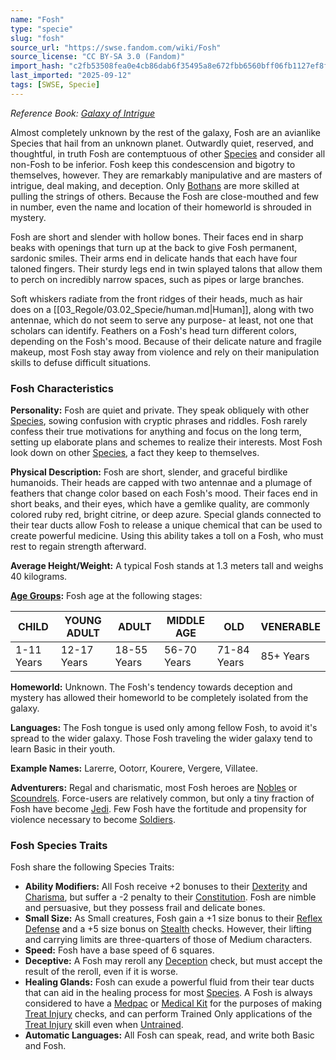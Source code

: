 ```yaml
---
name: "Fosh"
type: "specie"
slug: "fosh"
source_url: "https://swse.fandom.com/wiki/Fosh"
source_license: "CC BY-SA 3.0 (Fandom)"
import_hash: "c2fb53508fea0e4cb86dab6f35495a8e672fbb6560bff06fb1127ef8fd550f18"
last_imported: "2025-09-12"
tags: [SWSE, Specie]
---
```

*Reference Book: [Galaxy of Intrigue](https://swse.fandom.com/wiki/Star_Wars_Saga_Edition_Galaxy_of_Intrigue)*

Almost completely unknown by the rest of the galaxy, Fosh are an avianlike Species that hail from an unknown planet. Outwardly quiet, reserved, and thoughtful, in truth Fosh are contemptuous of other [Species](https://swse.fandom.com/wiki/Species) and consider all non-Fosh to be inferior. Fosh keep this condescension and bigotry to themselves, however. They are remarkably manipulative and are masters of intrigue, deal making, and deception. Only [Bothans](https://swse.fandom.com/wiki/Bothans) are more skilled at pulling the strings of others. Because the Fosh are close-mouthed and few in number, even the name and location of their homeworld is shrouded in mystery.

Fosh are short and slender with hollow bones. Their faces end in sharp beaks with openings that turn up at the back to give Fosh permanent, sardonic smiles. Their arms end in delicate hands that each have four taloned fingers. Their sturdy legs end in twin splayed talons that allow them to perch on incredibly narrow spaces, such as pipes or large branches. 

Soft whiskers radiate from the front ridges of their heads, much as hair does on a [[03_Regole/03.02_Specie/human.md|Human]], along with two antennae, which do not seem to serve any purpose- at least, not one that scholars can identify. Feathers on a Fosh's head turn different colors, depending on the Fosh's mood. Because of their delicate nature and fragile makeup, most Fosh stay away from violence and rely on their manipulation skills to defuse difficult situations. 

### Fosh Characteristics
**Personality:** Fosh are quiet and private. They speak obliquely with other [Species](https://swse.fandom.com/wiki/Species), sowing confusion with cryptic phrases and riddles. Fosh rarely confess their true motivations for anything and focus on the long term, setting up elaborate plans and schemes to realize their interests. Most Fosh look down on other [Species](https://swse.fandom.com/wiki/Species), a fact they keep to themselves.

**Physical Description:** Fosh are short, slender, and graceful birdlike humanoids. Their heads are capped with two antennae and a plumage of feathers that change color based on each Fosh's mood. Their faces end in short beaks, and their eyes, which have a gemlike quality, are commonly colored ruby red, bright citrine, or deep azure. Special glands connected to their tear ducts allow Fosh to release a unique chemical that can be used to create powerful medicine. Using this ability takes a toll on a Fosh, who must rest to regain strength afterward.

**Average Height/Weight:** A typical Fosh stands at 1.3 meters tall and weighs 40 kilograms.

**[Age Groups](https://swse.fandom.com/wiki/Age_Groups):** Fosh age at the following stages:

| CHILD | YOUNG ADULT | ADULT | MIDDLE AGE | OLD | VENERABLE |
| --- | --- | --- | --- | --- | --- |
| 1-11 Years | 12-17 Years | 18-55 Years | 56-70 Years | 71-84 Years | 85+ Years |

**Homeworld:** Unknown. The Fosh's tendency towards deception and mystery has allowed their homeworld to be completely isolated from the galaxy.

**Languages:** The Fosh tongue is used only among fellow Fosh, to avoid it's spread to the wider galaxy. Those Fosh traveling the wider galaxy tend to learn Basic in their youth.

**Example Names:** Larerre, Ootorr, Kourere, Vergere, Villatee.

**Adventurers:** Regal and charismatic, most Fosh heroes are [Nobles](https://swse.fandom.com/wiki/Nobles) or [Scoundrels](https://swse.fandom.com/wiki/Scoundrels). Force-users are relatively common, but only a tiny fraction of Fosh have become [Jedi](https://swse.fandom.com/wiki/Jedi). Few Fosh have the fortitude and propensity for violence necessary to become [Soldiers](https://swse.fandom.com/wiki/Soldiers).

### Fosh Species Traits
Fosh share the following Species Traits:

- **Ability Modifiers:** All Fosh receive +2 bonuses to their [Dexterity](https://swse.fandom.com/wiki/Dexterity) and [Charisma](https://swse.fandom.com/wiki/Charisma), but suffer a -2 penalty to their [Constitution](https://swse.fandom.com/wiki/Constitution). Fosh are nimble and persuasive, but they possess frail and delicate bones.
- **Small Size:** As Small creatures, Fosh gain a +1 size bonus to their [Reflex Defense](https://swse.fandom.com/wiki/Reflex_Defense) and a +5 size bonus on [Stealth](https://swse.fandom.com/wiki/Stealth) checks. However, their lifting and carrying limits are three-quarters of those of Medium characters.
- **Speed:** Fosh have a base speed of 6 squares.
- **Deceptive:** A Fosh may reroll any [Deception](https://swse.fandom.com/wiki/Deception) check, but must accept the result of the reroll, even if it is worse.
- **Healing Glands:** Fosh can exude a powerful fluid from their tear ducts that can aid in the healing process for most [Species](https://swse.fandom.com/wiki/Species). A Fosh is always considered to have a [Medpac](https://swse.fandom.com/wiki/Medpac) or [Medical Kit](https://swse.fandom.com/wiki/Medical_Kit) for the purposes of making [Treat Injury](https://swse.fandom.com/wiki/Treat_Injury) checks, and can perform Trained Only applications of the [Treat Injury](https://swse.fandom.com/wiki/Treat_Injury) skill even when [Untrained](https://swse.fandom.com/wiki/Untrained).
- **Automatic Languages:** All Fosh can speak, read, and write both Basic and Fosh.
